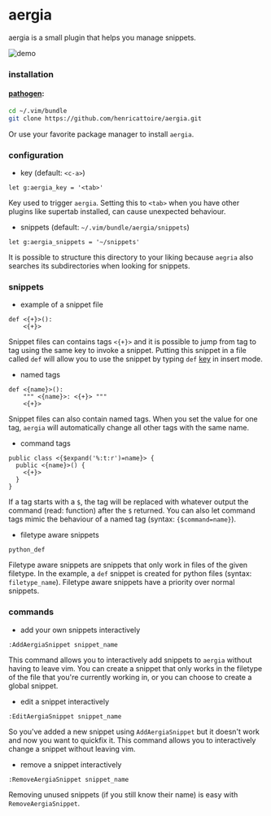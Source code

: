 # aergia

aergia is a small plugin that helps you manage snippets.

![demo](https://media.giphy.com/media/W2EJTef66XPGBWuebx/source.gif)

### installation

#### [pathogen](https://github.com/tpope/vim-pathogen):

```bash
cd ~/.vim/bundle
git clone https://github.com/henricattoire/aergia.git
```

Or use your favorite package manager to install `aergia`.

### configuration

* key (default: `<c-a>`)
```vim
let g:aergia_key = '<tab>'
```

Key used to trigger `aergia`. Setting this to `<tab>` when you have other plugins like supertab installed, can cause unexpected behaviour.


* snippets (default: `~/.vim/bundle/aergia/snippets`)
```vim
let g:aergia_snippets = '~/snippets'
```

It is possible to structure this directory to your liking because `aegria` also searches
its subdirectories when looking for snippets.


### snippets

* example of a snippet file
```
def <{+}>():
    <{+}>
```

Snippet files can contains tags `<{+}>` and it is possible to jump from tag to tag using the same key
to invoke a snippet. Putting this snippet in a file called `def` will allow you to use the snippet
by typing `def` [key](#configuration) in insert mode.

* named tags
```
def <{name}>():
    """ <{name}>: <{+}> """
    <{+}>
```

Snippet files can also contain named tags. When you set the value for one tag, `aergia` will automatically change
all other tags with the same name.

* command tags
```
public class <{$expand('%:t:r')=name}> {
  public <{name}>() {
    <{+}>
  }
}
```

If a tag starts with a `$`, the tag will be replaced with whatever output the command (read: function) after the `$` returned. You can also let command tags mimic the behaviour of a named tag (syntax: `{$command=name}`).

* filetype aware snippets
```
python_def
```

Filetype aware snippets are snippets that only work in files of the given filetype. In the example, 
a `def` snippet is created for python files (syntax: `filetype_name`). Filetype aware 
snippets have a priority over normal snippets.

### commands

* add your own snippets interactively
```
:AddAergiaSnippet snippet_name
```

This command allows you to interactively add snippets to `aergia` without having to leave vim. You can create
a snippet that only works in the filetype of the file that you're currently working in, or you can choose to 
create a global snippet.

* edit a snippet interactively
```
:EditAergiaSnippet snippet_name
```

So you've added a new snippet using `AddAergiaSnippet` but it doesn't work and now you want to quickfix it. This
command allows you to interactively change a snippet without leaving vim.

* remove a snippet interactively
```
:RemoveAergiaSnippet snippet_name
```

Removing unused snippets (if you still know their name) is easy with `RemoveAergiaSnippet`.
